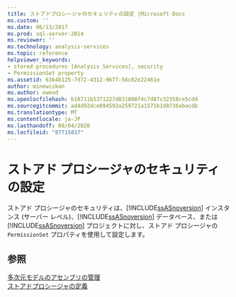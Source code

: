 ```yaml
---
title: ストアドプロシージャのセキュリティの設定 |Microsoft Docs
ms.custom: ''
ms.date: 06/13/2017
ms.prod: sql-server-2014
ms.reviewer: ''
ms.technology: analysis-services
ms.topic: reference
helpviewer_keywords:
- stored procedures [Analysis Services], security
- PermissionSet property
ms.assetid: 6364b125-7d72-4312-9677-56c62e22461e
author: minewiskan
ms.author: owend
ms.openlocfilehash: b18711b5371227d831808f4c7d87c32358ce5cdd
ms.sourcegitcommit: ad4d92dce894592a259721a1571b1d8736abacdb
ms.translationtype: MT
ms.contentlocale: ja-JP
ms.lasthandoff: 08/04/2020
ms.locfileid: "87715837"
---
```

# <a name="setting-security-for-stored-procedures"></a>ストアド プロシージャのセキュリティの設定
  ストアド プロシージャのセキュリティは、[!INCLUDE[ssASnoversion](../../includes/ssasnoversion-md.md)] インスタンス (サーバー レベル)、[!INCLUDE[ssASnoversion](../../includes/ssasnoversion-md.md)] データベース、または [!INCLUDE[ssASnoversion](../../includes/ssasnoversion-md.md)] プロジェクトに対し、ストアド プロシージャの `PermissionSet` プロパティを使用して設定します。  
  
## <a name="see-also"></a>参照  
 [多次元モデルのアセンブリの管理](../multidimensional-models/multidimensional-model-assemblies-management.md)   
 [ストアドプロシージャの定義](../multidimensional-models-extending-olap-stored-procedures/defining-stored-procedures.md)  
  
  
